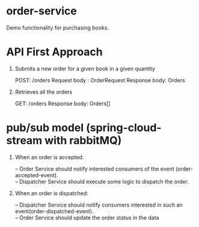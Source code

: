 # order-service
Demo functionality for purchasing books.

# API First Approach

1. Submits a new order for a given book in a given quantity</br>

	POST: /orders
	Request body :  OrderRequest
	Response body:  Orders
 
2. Retrieves all the orders</br>

	GET: /orders
	Response body:  Orders[]
	
# pub/sub model (spring-cloud-stream with rabbitMQ)

1. When an order is accepted:</br>

   	– Order Service should notify interested consumers of the event (order-accepted-event).</br>
   	– Dispatcher Service should execute some logic to dispatch the order.</br>
   	
2. When an order is dispatched:</br>

   	– Dispatcher Service should notify consumers interested in such an event(order-dispatched-event).</br>
   	– Order Service should update the order status in the data


